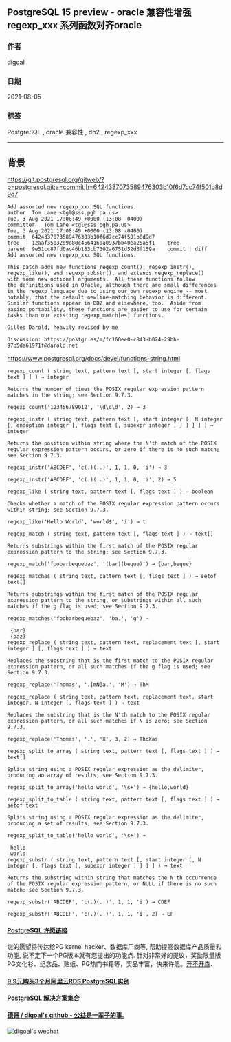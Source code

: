 ## PostgreSQL 15 preview - oracle 兼容性增强 regexp_xxx 系列函数对齐oracle    
        
### 作者        
digoal        
        
### 日期        
2021-08-05         
        
### 标签        
PostgreSQL , oracle 兼容性 , db2 , regexp_xxx          
        
----        
        
## 背景        
https://git.postgresql.org/gitweb/?p=postgresql.git;a=commit;h=6424337073589476303b10f6d7cc74f501b8d9d7  
  
```  
Add assorted new regexp_xxx SQL functions.  
author	Tom Lane <tgl@sss.pgh.pa.us>	  
Tue, 3 Aug 2021 17:08:49 +0000 (13:08 -0400)  
committer	Tom Lane <tgl@sss.pgh.pa.us>	  
Tue, 3 Aug 2021 17:08:49 +0000 (13:08 -0400)  
commit	6424337073589476303b10f6d7cc74f501b8d9d7  
tree	12aaf35032d9e80c4564160a0937bb40ea25a5f1	tree  
parent	9e51cc87fd0ac46b183cb7302a6751d52d3f159a	commit | diff  
Add assorted new regexp_xxx SQL functions.  
  
This patch adds new functions regexp_count(), regexp_instr(),  
regexp_like(), and regexp_substr(), and extends regexp_replace()  
with some new optional arguments.  All these functions follow  
the definitions used in Oracle, although there are small differences  
in the regexp language due to using our own regexp engine -- most  
notably, that the default newline-matching behavior is different.  
Similar functions appear in DB2 and elsewhere, too.  Aside from  
easing portability, these functions are easier to use for certain  
tasks than our existing regexp_match[es] functions.  
  
Gilles Darold, heavily revised by me  
  
Discussion: https://postgr.es/m/fc160ee0-c843-b024-29bb-97b5da61971f@darold.net  
```  
  
https://www.postgresql.org/docs/devel/functions-string.html  
    
```  
regexp_count ( string text, pattern text [, start integer [, flags text ] ] ) → integer  
  
Returns the number of times the POSIX regular expression pattern matches in the string; see Section 9.7.3.  
  
regexp_count('123456789012', '\d\d\d', 2) → 3  
  
regexp_instr ( string text, pattern text [, start integer [, N integer [, endoption integer [, flags text [, subexpr integer ] ] ] ] ] ) → integer  
  
Returns the position within string where the N'th match of the POSIX regular expression pattern occurs, or zero if there is no such match; see Section 9.7.3.  
  
regexp_instr('ABCDEF', 'c(.)(..)', 1, 1, 0, 'i') → 3  
  
regexp_instr('ABCDEF', 'c(.)(..)', 1, 1, 0, 'i', 2) → 5  
  
regexp_like ( string text, pattern text [, flags text ] ) → boolean  
  
Checks whether a match of the POSIX regular expression pattern occurs within string; see Section 9.7.3.  
  
regexp_like('Hello World', 'world$', 'i') → t  
  
regexp_match ( string text, pattern text [, flags text ] ) → text[]  
  
Returns substrings within the first match of the POSIX regular expression pattern to the string; see Section 9.7.3.  
  
regexp_match('foobarbequebaz', '(bar)(beque)') → {bar,beque}  
  
regexp_matches ( string text, pattern text [, flags text ] ) → setof text[]  
  
Returns substrings within the first match of the POSIX regular expression pattern to the string, or substrings within all such matches if the g flag is used; see Section 9.7.3.  
  
regexp_matches('foobarbequebaz', 'ba.', 'g') →  
  
 {bar}  
 {baz}  
regexp_replace ( string text, pattern text, replacement text [, start integer ] [, flags text ] ) → text  
  
Replaces the substring that is the first match to the POSIX regular expression pattern, or all such matches if the g flag is used; see Section 9.7.3.  
  
regexp_replace('Thomas', '.[mN]a.', 'M') → ThM  
  
regexp_replace ( string text, pattern text, replacement text, start integer, N integer [, flags text ] ) → text  
  
Replaces the substring that is the N'th match to the POSIX regular expression pattern, or all such matches if N is zero; see Section 9.7.3.  
  
regexp_replace('Thomas', '.', 'X', 3, 2) → ThoXas  
  
regexp_split_to_array ( string text, pattern text [, flags text ] ) → text[]  
  
Splits string using a POSIX regular expression as the delimiter, producing an array of results; see Section 9.7.3.  
  
regexp_split_to_array('hello world', '\s+') → {hello,world}  
  
regexp_split_to_table ( string text, pattern text [, flags text ] ) → setof text  
  
Splits string using a POSIX regular expression as the delimiter, producing a set of results; see Section 9.7.3.  
  
regexp_split_to_table('hello world', '\s+') →  
  
 hello  
 world  
regexp_substr ( string text, pattern text [, start integer [, N integer [, flags text [, subexpr integer ] ] ] ] ) → text  
  
Returns the substring within string that matches the N'th occurrence of the POSIX regular expression pattern, or NULL if there is no such match; see Section 9.7.3.  
  
regexp_substr('ABCDEF', 'c(.)(..)', 1, 1, 'i') → CDEF  
  
regexp_substr('ABCDEF', 'c(.)(..)', 1, 1, 'i', 2) → EF  
```  
    
  
#### [PostgreSQL 许愿链接](https://github.com/digoal/blog/issues/76 "269ac3d1c492e938c0191101c7238216")
您的愿望将传达给PG kernel hacker、数据库厂商等, 帮助提高数据库产品质量和功能, 说不定下一个PG版本就有您提出的功能点. 针对非常好的提议，奖励限量版PG文化衫、纪念品、贴纸、PG热门书籍等，奖品丰富，快来许愿。[开不开森](https://github.com/digoal/blog/issues/76 "269ac3d1c492e938c0191101c7238216").  
  
  
#### [9.9元购买3个月阿里云RDS PostgreSQL实例](https://www.aliyun.com/database/postgresqlactivity "57258f76c37864c6e6d23383d05714ea")
  
  
#### [PostgreSQL 解决方案集合](https://yq.aliyun.com/topic/118 "40cff096e9ed7122c512b35d8561d9c8")
  
  
#### [德哥 / digoal's github - 公益是一辈子的事.](https://github.com/digoal/blog/blob/master/README.md "22709685feb7cab07d30f30387f0a9ae")
  
  
![digoal's wechat](../pic/digoal_weixin.jpg "f7ad92eeba24523fd47a6e1a0e691b59")
  
